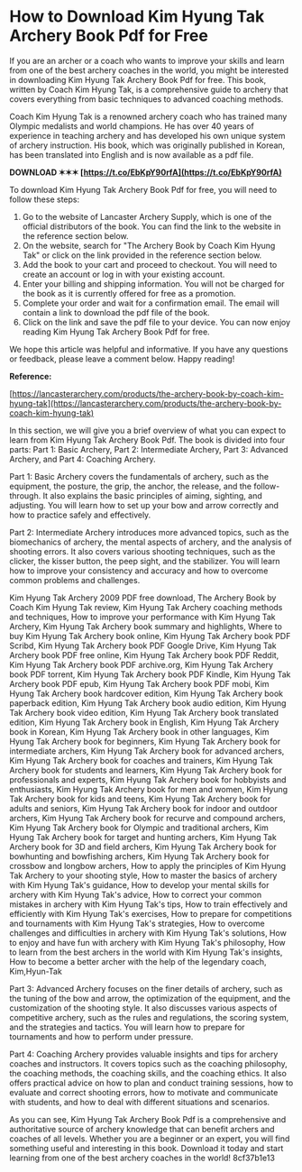 # How to Download Kim Hyung Tak Archery Book Pdf for Free
 
If you are an archer or a coach who wants to improve your skills and learn from one of the best archery coaches in the world, you might be interested in downloading Kim Hyung Tak Archery Book Pdf for free. This book, written by Coach Kim Hyung Tak, is a comprehensive guide to archery that covers everything from basic techniques to advanced coaching methods.
 
Coach Kim Hyung Tak is a renowned archery coach who has trained many Olympic medalists and world champions. He has over 40 years of experience in teaching archery and has developed his own unique system of archery instruction. His book, which was originally published in Korean, has been translated into English and is now available as a pdf file.
 
**DOWNLOAD ✶✶✶ [https://t.co/EbKpY90rfA](https://t.co/EbKpY90rfA)**


 
To download Kim Hyung Tak Archery Book Pdf for free, you will need to follow these steps:
 
1. Go to the website of Lancaster Archery Supply, which is one of the official distributors of the book. You can find the link to the website in the reference section below.
2. On the website, search for "The Archery Book by Coach Kim Hyung Tak" or click on the link provided in the reference section below.
3. Add the book to your cart and proceed to checkout. You will need to create an account or log in with your existing account.
4. Enter your billing and shipping information. You will not be charged for the book as it is currently offered for free as a promotion.
5. Complete your order and wait for a confirmation email. The email will contain a link to download the pdf file of the book.
6. Click on the link and save the pdf file to your device. You can now enjoy reading Kim Hyung Tak Archery Book Pdf for free.

We hope this article was helpful and informative. If you have any questions or feedback, please leave a comment below. Happy reading!
 
**Reference:**
 
[https://lancasterarchery.com/products/the-archery-book-by-coach-kim-hyung-tak](https://lancasterarchery.com/products/the-archery-book-by-coach-kim-hyung-tak)
  
In this section, we will give you a brief overview of what you can expect to learn from Kim Hyung Tak Archery Book Pdf. The book is divided into four parts: Part 1: Basic Archery, Part 2: Intermediate Archery, Part 3: Advanced Archery, and Part 4: Coaching Archery.
 
Part 1: Basic Archery covers the fundamentals of archery, such as the equipment, the posture, the grip, the anchor, the release, and the follow-through. It also explains the basic principles of aiming, sighting, and adjusting. You will learn how to set up your bow and arrow correctly and how to practice safely and effectively.
 
Part 2: Intermediate Archery introduces more advanced topics, such as the biomechanics of archery, the mental aspects of archery, and the analysis of shooting errors. It also covers various shooting techniques, such as the clicker, the kisser button, the peep sight, and the stabilizer. You will learn how to improve your consistency and accuracy and how to overcome common problems and challenges.
 
Kim Hyung Tak Archery 2009 PDF free download,  The Archery Book by Coach Kim Hyung Tak review,  Kim Hyung Tak Archery coaching methods and techniques,  How to improve your performance with Kim Hyung Tak Archery,  Kim Hyung Tak Archery book summary and highlights,  Where to buy Kim Hyung Tak Archery book online,  Kim Hyung Tak Archery book PDF Scribd,  Kim Hyung Tak Archery book PDF Google Drive,  Kim Hyung Tak Archery book PDF free online,  Kim Hyung Tak Archery book PDF Reddit,  Kim Hyung Tak Archery book PDF archive.org,  Kim Hyung Tak Archery book PDF torrent,  Kim Hyung Tak Archery book PDF Kindle,  Kim Hyung Tak Archery book PDF epub,  Kim Hyung Tak Archery book PDF mobi,  Kim Hyung Tak Archery book hardcover edition,  Kim Hyung Tak Archery book paperback edition,  Kim Hyung Tak Archery book audio edition,  Kim Hyung Tak Archery book video edition,  Kim Hyung Tak Archery book translated edition,  Kim Hyung Tak Archery book in English,  Kim Hyung Tak Archery book in Korean,  Kim Hyung Tak Archery book in other languages,  Kim Hyung Tak Archery book for beginners,  Kim Hyung Tak Archery book for intermediate archers,  Kim Hyung Tak Archery book for advanced archers,  Kim Hyung Tak Archery book for coaches and trainers,  Kim Hyung Tak Archery book for students and learners,  Kim Hyung Tak Archery book for professionals and experts,  Kim Hyung Tak Archery book for hobbyists and enthusiasts,  Kim Hyung Tak Archery book for men and women,  Kim Hyung Tak Archery book for kids and teens,  Kim Hyung Tak Archery book for adults and seniors,  Kim Hyung Tak Archery book for indoor and outdoor archers,  Kim Hyung Tak Archery book for recurve and compound archers,  Kim Hyung Tak Archery book for Olympic and traditional archers,  Kim Hyung Tak Archery book for target and hunting archers,  Kim Hyung Tak Archery book for 3D and field archers,  Kim Hyung Tak Archery book for bowhunting and bowfishing archers,  Kim Hyung Tak Archery book for crossbow and longbow archers,  How to apply the principles of Kim Hyung Tak Archery to your shooting style,  How to master the basics of archery with Kim Hyung Tak's guidance,  How to develop your mental skills for archery with Kim Hyung Tak's advice,  How to correct your common mistakes in archery with Kim Hyung Tak's tips,  How to train effectively and efficiently with Kim Hyung Tak's exercises,  How to prepare for competitions and tournaments with Kim Hyung Tak's strategies,  How to overcome challenges and difficulties in archery with Kim Hyung Tak's solutions,  How to enjoy and have fun with archery with Kim Hyung Tak's philosophy,  How to learn from the best archers in the world with Kim Hyung Tak's insights,  How to become a better archer with the help of the legendary coach, Kim,Hyun-Tak
 
Part 3: Advanced Archery focuses on the finer details of archery, such as the tuning of the bow and arrow, the optimization of the equipment, and the customization of the shooting style. It also discusses various aspects of competitive archery, such as the rules and regulations, the scoring system, and the strategies and tactics. You will learn how to prepare for tournaments and how to perform under pressure.
 
Part 4: Coaching Archery provides valuable insights and tips for archery coaches and instructors. It covers topics such as the coaching philosophy, the coaching methods, the coaching skills, and the coaching ethics. It also offers practical advice on how to plan and conduct training sessions, how to evaluate and correct shooting errors, how to motivate and communicate with students, and how to deal with different situations and scenarios.
 
As you can see, Kim Hyung Tak Archery Book Pdf is a comprehensive and authoritative source of archery knowledge that can benefit archers and coaches of all levels. Whether you are a beginner or an expert, you will find something useful and interesting in this book. Download it today and start learning from one of the best archery coaches in the world!
 8cf37b1e13
 
